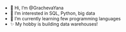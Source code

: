 - 👋 Hi, I’m @GrachevaYana
- 👀 I’m interested in SQL, Python, big data
- 🌱 I’m currently learning few programming languages
- ✨ My hobby is building data warehouses!

